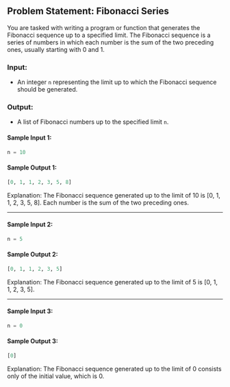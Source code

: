 ## Problem Statement: Fibonacci Series

You are tasked with writing a program or function that generates the Fibonacci sequence up to a specified limit. The Fibonacci sequence is a series of numbers in which each number is the sum of the two preceding ones, usually starting with 0 and 1.

### Input:
- An integer `n` representing the limit up to which the Fibonacci sequence should be generated.

### Output:
- A list of Fibonacci numbers up to the specified limit `n`.

#### Sample Input 1:
```python
n = 10
```

#### Sample Output 1:
```python
[0, 1, 1, 2, 3, 5, 8]
```

Explanation: The Fibonacci sequence generated up to the limit of 10 is [0, 1, 1, 2, 3, 5, 8]. Each number is the sum of the two preceding ones.

---

#### Sample Input 2:
```python
n = 5
```

#### Sample Output 2:
```python
[0, 1, 1, 2, 3, 5]
```

Explanation: The Fibonacci sequence generated up to the limit of 5 is [0, 1, 1, 2, 3, 5].

---

#### Sample Input 3:
```python
n = 0
```

#### Sample Output 3:
```python
[0]
```

Explanation: The Fibonacci sequence generated up to the limit of 0 consists only of the initial value, which is 0.
